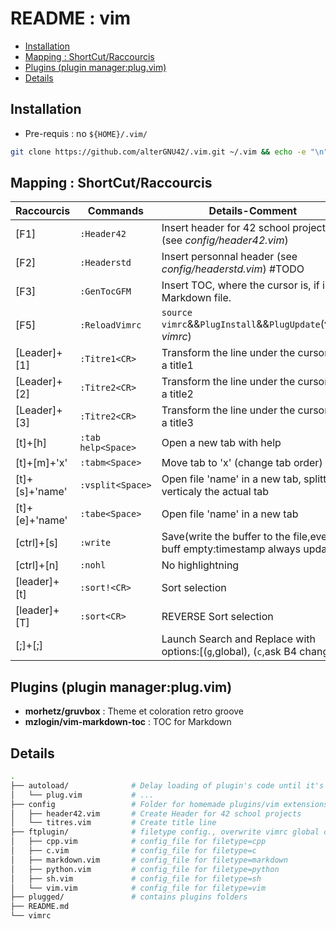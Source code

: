 # README : vim

<!-- vim-markdown-toc GFM -->

* [Installation](#installation)
* [Mapping : ShortCut/Raccourcis](#mapping--shortcutraccourcis)
* [Plugins (plugin manager:plug.vim)](#plugins-plugin-managerplugvim)
* [Details](#details)

<!-- vim-markdown-toc -->

## Installation
- Pre-requis : no `${HOME}/.vim/`
```bash
git clone https://github.com/alterGNU42/.vim.git ~/.vim && echo -e "\n" | vim -c "ReloadVimrc" -c "qa" > /dev/null 2>&1
```
## Mapping : ShortCut/Raccourcis
| Raccourcis    |       Commands        |                               Details-Comment                               |
| ------------- | --------------------- | --------------------------------------------------------------------------- |
| [F1]          |   `:Header42`         | Insert header for 42 school project (see *config/header42.vim*)
| [F2]          |   `:Headerstd`        | Insert personnal header (see *config/headerstd.vim*) #TODO
| [F3]          |   `:GenTocGFM`        | Insert TOC, where the cursor is, if in a Markdown file.
| [F5]          |   `:ReloadVimrc`      | `source vimrc`&&`PlugInstall`&&`PlugUpdate`(void *vimrc*)
| [Leader]+[1]  |   `:Titre1<CR>`       | Transform the line under the cursor to a title1
| [Leader]+[2]  |   `:Titre2<CR>`       | Transform the line under the cursor to a title2
| [Leader]+[3]  |   `:Titre2<CR>`       | Transform the line under the cursor to a title3
| [t]+[h]       |   `:tab help<Space>`  | Open a new tab with help
| [t]+[m]+'x'   |   `:tabm<Space>    `  | Move tab to 'x' (change tab order)
| [t]+[s]+'name'|   `:vsplit<Space>  `  | Open file 'name' in a new tab, splitting verticaly the actual tab
| [t]+[e]+'name'|   `:tabe<Space>    `  | Open file 'name' in a new tab
| [ctrl]+[s]    |   `:write`            | Save(write the buffer to the file,even if buff empty:timestamp always update)
| [ctrl]+[n]    |   `:nohl`             | No highlightning
| [leader]+[t]  |   `:sort!<CR>`        | Sort selection
| [leader]+[T]  |   `:sort<CR>`         | REVERSE Sort selection
| [;]+[;]       |   ` `                 | Launch Search and Replace with options:[(`g`,global), (`c`,ask B4 change)]

## Plugins (plugin manager:plug.vim)
- **morhetz/gruvbox**           : Theme et coloration retro groove
- **mzlogin/vim-markdown-toc**  : TOC for Markdown

## Details
```bash
.
├── autoload/              # Delay loading of plugin's code until it's actually needed
│   └── plug.vim           # ...
├── config                 # Folder for homemade plugins/vim extensions (vimrc line 25)
│   ├── header42.vim       # Create Header for 42 school projects
│   └── titres.vim         # Create title line
├── ftplugin/              # filetype config., overwrite vimrc global config.
│   ├── cpp.vim            # config_file for filetype=cpp
│   ├── c.vim              # config_file for filetype=c
│   ├── markdown.vim       # config_file for filetype=markdown
│   ├── python.vim         # config_file for filetype=python
│   ├── sh.vim             # config_file for filetype=sh
│   └── vim.vim            # config_file for filetype=vim
├── plugged/               # contains plugins folders
├── README.md             
└── vimrc
```
